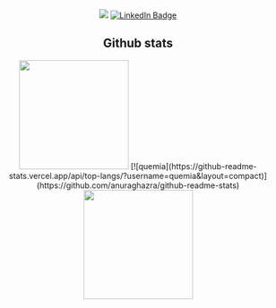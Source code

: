 <div align="center">

<!-- <img alt="Hi, I'm Quemia" src="./assets/cover.png" /> -->


&nbsp;

<span>

<a href="mailto:quemiac@gmail.com"><img src="https://img.shields.io/badge/Gmail-D14836?style=for-the-badge&logo=gmail&logoColor=white" /></a>
[![LinkedIn Badge](https://img.shields.io/badge/LinkedIn-0077B5?style=for-the-badge&logo=linkedin&logoColor=white)](https://www.linkedin.com/in/quemia-caroline-alves-de-oliveira-635042209/)
<!-- [![Discord Badge](https://img.shields.io/badge/Discord-7289DA?style=for-the-badge&logo=discord&logoColor=white)](https://discord.com/users/joao.ferreira#3917) -->

</span>

<h2>Github stats</h2>

<div>
  <img height="195px" src="https://github-readme-stats.vercel.app/api?username=quemia&show_icons=true&theme=tokyonight&count_private=true"/>
  [![quemia](https://github-readme-stats.vercel.app/api/top-langs/?username=quemia&layout=compact)](https://github.com/anuraghazra/github-readme-stats)
<!--   <img height="195px" src="https://github-readme-stats.vercel.app/api/top-langs/api?username=quemia&layout=compact&theme=tokyonight"> -->
  <img height="195px" src="github-readme-stats.vercel.app/api/top-langs/?username=quemia&layout=compact&layout=compact&theme=tokyonight">
  
</div>

</div>
